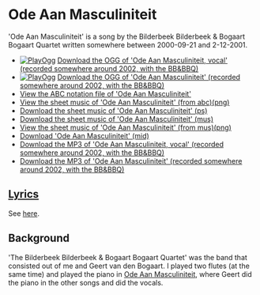 # Ode Aan Masculiniteit

'Ode Aan Masculiniteit' is a song by the Bilderbeek Bilderbeek & Bogaart Bogaart Quartet
written somewhere between 2000-09-21 and 2-12-2001.

- [![PlayOgg](http://static.fsf.org/playogg/Play_ogg_80x15.png "I support PlayOgg!")](http://playogg.org)
  [Download the OGG of 'Ode Aan Masculiniteit, vocal' (recorded somewhere around 2002, with the BB&BBQ)](http://www.richelbilderbeek.nl/CD01_01OdeAanMasculiniteitVocaal.ogg)
- [![PlayOgg](http://static.fsf.org/playogg/Play_ogg_80x15.png "I support PlayOgg!")](http://playogg.org)
  [Download the OGG of 'Ode Aan Masculiniteit' (recorded somewhere around 2002, with the BB&BBQ)](http://www.richelbilderbeek.nl/CD01_05OdeAanMasculiniteit.ogg)
- [View the ABC notation file of 'Ode Aan Masculiniteit'](03_ode_aan_masculiniteit.abc)
- [View the sheet music of 'Ode Aan Masculiniteit' (from abc)(png)](03_ode_aan_masculiniteit.png)
- [Download the sheet music of 'Ode Aan Masculiniteit' (ps)](03_ode_aan_masculiniteit.ps)
- [Download the sheet music of 'Ode Aan Masculiniteit' (mus)](03_ode_aan_masculiniteit.mus)
- [View the sheet music of 'Ode Aan Masculiniteit' (from mus)(png)](03_ode_aan_masculiniteit_mus.png)
- [Download 'Ode Aan Masculiniteit' (mid)](http://www.richelbilderbeek.nl/SongOdeAanMasculiniteit.mid)
- [Download the MP3 of 'Ode Aan Masculiniteit, vocal' (recorded somewhere around 2002, with the BB&BBQ)](http://www.richelbilderbeek.nl/CD01_01OdeAanMasculiniteitVocaal.mp3)
- [Download the MP3 of 'Ode Aan Masculiniteit' (recorded somewhere around 2002, with the BB&BBQ)](http://www.richelbilderbeek.nl/CD01_05OdeAanMasculiniteit.mp3)

## [Lyrics](03_ode_aan_masculiniteit.txt)

See [here](03_ode_aan_masculiniteit.txt).

## Background

'The Bilderbeek Bilderbeek & Bogaart Bogaart Quartet' was the band
that consisted out of me and Geert van den Bogaart. I played
two flutes (at the same time) and played the piano
in [Ode Aan Masculiniteit](03_ode_aan_masculiniteit.md), where
Geert did the piano in the other songs and did the vocals.
